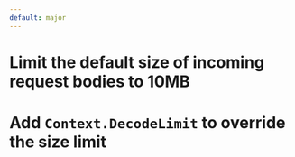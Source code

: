 ```yaml
---
default: major
---
```


# Limit the default size of incoming request bodies to 10MB

# Add `Context.DecodeLimit` to override the size limit
